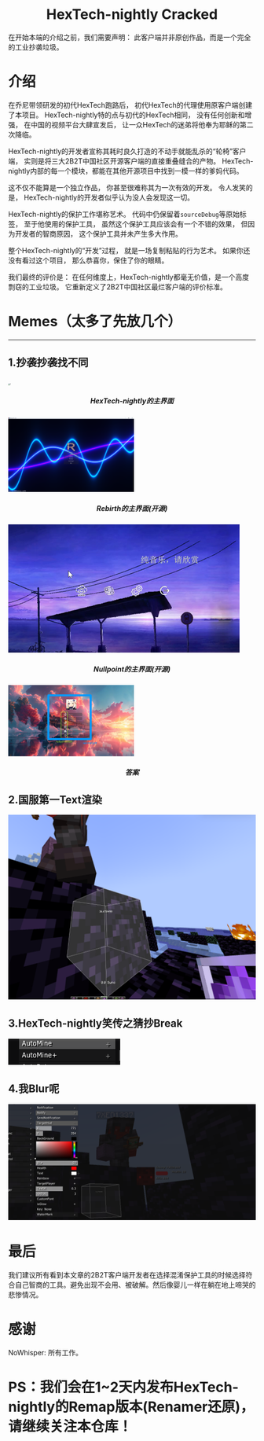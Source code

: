 <h1 align="center">HexTech-nightly Cracked</h1>

在开始本端的介绍之前，我们需要声明：
此客户端并非原创作品，而是一个完全的工业抄袭垃圾。

# 介绍

在乔尼带领研发的初代HexTech跑路后，
初代HexTech的代理使用原客户端创建了本项目。
HexTech-nightly特的点与初代的HexTech相同，
没有任何创新和增强，
在中国的视频平台大肆宣发后，
让一众HexTech的迷弟将他奉为耶稣的第二次降临。

HexTech-nightly的开发者宣称其耗时良久打造的不动手就能乱杀的“轮椅”客户端，
实则是将三大2B2T中国社区开源客户端的直接重叠缝合的产物。
HexTech-nightly内部的每一个模块，都能在其他开源项目中找到一模一样的爹妈代码。

这不仅不能算是一个独立作品，
你甚至很难称其为一次有效的开发。
令人发笑的是，
HexTech-nightly的开发者似乎认为没人会发现这一切。

HexTech-nightly的保护工作堪称艺术。
代码中仍保留着`sourceDebug`等原始标签，
至于他使用的保护工具，
虽然这个保护工具应该会有一个不错的效果，
但因为开发者的智商原因，
这个保护工具并未产生多大作用。

整个HexTech-nightly的“开发”过程，
就是一场复制粘贴的行为艺术。
如果你还没有看过这个项目，
那么恭喜你，保住了你的眼睛。

我们最终的评价是：
在任何维度上，HexTech-nightly都毫无价值，是一个高度剽窃的工业垃圾。
它重新定义了2B2T中国社区最烂客户端的评价标准。

# Memes（太多了先放几个）

------

## 1.抄袭抄袭找不同

<img src="memes\1.png" alt="1" style="zoom: 25%;" />

<h5 align="center">HexTech-nightly的主界面</h1>

<img src="memes\5.png" alt="1" style="zoom: 25%;" />

<h5 align="center">Rebirth的主界面(开源)</h1>

<img src="memes\6.png" alt="1" style="zoom: 50%;" />

<h5 align="center">Nullpoint的主界面(开源)</h1>

<img src="memes\7.png" alt="1" style="zoom: 25%;" />

<h5 align="center">答案</h1>

## 2.国服第一Text渲染
<img src="memes\2.png" alt="2" style="zoom: 50%;" />

## 3.HexTech-nightly笑传之猜抄Break

<img src="memes\3.png" alt="4" style="zoom:100%;" />



## 4.我Blur呢

<img src="memes\4.png" alt="4" style="zoom:50%;" />

# 最后

我们建议所有看到本文章的2B2T客户端开发者在选择混淆保护工具的时候选择符合自己智商的工具。避免出现不会用、被破解。然后像婴儿一样在躺在地上啼哭的悲惨情况。

# 感谢

NoWhisper: 所有工作。

# PS：我们会在1~2天内发布HexTech-nightly的Remap版本(Renamer还原)，请继续关注本仓库！





